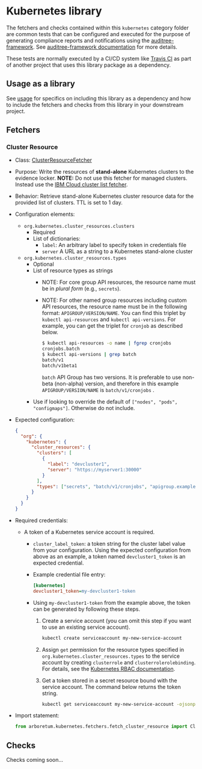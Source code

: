 # Kubernetes library

The fetchers and checks contained within this `kubernetes` category folder are
common tests that can be configured and executed for the purpose of generating
compliance reports and notifications using the [auditree-framework][].
See [auditree-framework documentation][] for more details.

These tests are normally executed by a CI/CD system like
[Travis CI](https://travis-ci.com/) as part of another project that uses this
library package as a dependency.

## Usage as a library

See [usage][] for specifics on including this library as a dependency and how
to include the fetchers and checks from this library in your downstream project.

## Fetchers

### Cluster Resource

* Class: [ClusterResourceFetcher][fetch-cluster-resource]
* Purpose: Write the resources of **stand-alone** Kubernetes clusters to the
evidence locker.  **NOTE:** Do not use this fetcher for managed clusters.
Instead use the [IBM Cloud cluster list fetcher][ibm-cloud-cluster-list-fetcher].
* Behavior: Retrieve stand-alone Kubernetes cluster resource data for the provided
list of clusters.  TTL is set to 1 day.
* Configuration elements:
  * `org.kubernetes.cluster_resources.clusters`
    * Required
    * List of dictionaries:
      * `label`: An arbitrary label to specify token in credentials file
      * `server` A URL as a string to a Kubernetes stand-alone cluster
  * `org.kubernetes.cluster_resources.types`
    * Optional
    * List of resource types as strings
      * NOTE: For core group API resources, the resource name must be in
      _plural form_ (e.g., `secrets`).
      * NOTE: For other named group resources including custom API
        resources, the resource name must be in the following format:
        `APIGROUP/VERSION/NAME`. You can find this triplet by
        `kubectl api-resources` and `kubectl api-versions`. For example,
        you can get the triplet for `cronjob` as described below.

        ```sh
        $ kubectl api-resources -o name | fgrep cronjobs
        cronjobs.batch
        $ kubectl api-versions | grep batch
        batch/v1
        batch/v1beta1
        ```

        `batch` API Group has two versions. It is preferable to use non-beta
        (non-alpha) version, and therefore in this example
        `APIGROUP/VERSION/NAME` is `batch/v1/cronjobs` .
    * Use if looking to override the default of `["nodes", "pods", "configmaps"]`.
    Otherwise do not include.
* Expected configuration:

  ```json
  {
    "org": {
      "kubernetes": {
        "cluster_resources": {
          "clusters": [
            {
              "label": "devcluster1",
              "server": "https://myserver1:30000"
            }
          ],
          "types": ["secrets", "batch/v1/cronjobs", "apigroup.example.com/v1/mycustom"]
        }
      }
    }
  }
   ```

* Required credentials:
  * A token of a Kubernetes service account is required.
    * `cluster_label_token`: a token string for the cluster label value from
      your configuration. Using the expected configuration from above as an
      example, a token named `devcluster1_token` is an expected credential.
    * Example credential file entry:

      ```ini
      [kubernetes]
      devcluster1_token=my-devcluster1-token
      ```

    * Using `my-devcluster1-token` from the example above, the token can be
      generated by following these steps.
      1. Create a service account (you can omit this step if you want to use
         an existing service account).

         ```sh
         kubectl create serviceaccount my-new-service-account
         ```

      2. Assign `get` permission for the resource types specified in
         `org.kubernetes.cluster_resources.types` to the service account by
         creating `clusterrole` and `clusterrolerolebinding`.  For details,
         see the [Kubernetes RBAC documentation][kube-rbac-docs].
      3. Get a token stored in a secret resource bound with the service
         account. The command below returns the token string.

         ```sh
         kubectl get serviceaccount my-new-service-account -ojsonpath='{.secrets[0].name}' | xargs kubectl get secret -ojsonpath='{.data.token}'
         ```

* Import statement:

   ```python
   from arboretum.kubernetes.fetchers.fetch_cluster_resource import ClusterResourceFetcher
   ```

## Checks

Checks coming soon...

[auditree-framework]: https://github.com/ComplianceAsCode/auditree-framework
[auditree-framework documentation]: https://complianceascode.github.io/auditree-framework/
[usage]: https://github.com/ComplianceAsCode/auditree-arboretum#usage
[fetch-cluster-resource]: https://github.com/ComplianceAsCode/auditree-arboretum/blob/main/arboretum/kubernetes/fetchers/fetch_cluster_resource.py
[ibm-cloud-cluster-list-fetcher]: https://github.com/ComplianceAsCode/auditree-arboretum/tree/main/arboretum/ibm_cloud#cluster-list
[kube-rbac-docs]: https://kubernetes.io/docs/reference/access-authn-authz/rbac/
